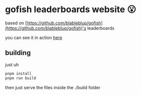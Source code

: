 # gofish leaderboards website 😮

based on [https://github.com/blableblup/gofish](https://github.com/blableblup/gofish)'s
leaderboards

you can see it in action [here](https://gofish.juliapixel.com)

## building

just uh

```bash
pnpm install
pnpm run build
```

then just serve the files inside the ./build folder
